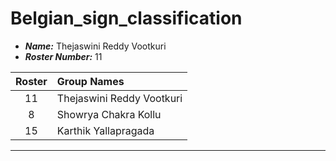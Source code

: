 Belgian_sign_classification
==============================


- ***Name:*** Thejaswini Reddy Vootkuri
- ***Roster Number:*** 11

|   Roster   |Group Names |
|:----:      |:------------------|
|    11       |   Thejaswini Reddy Vootkuri                |
|    8       |     Showrya Chakra Kollu              |
|    15       |         Karthik Yallapragada          |

----

